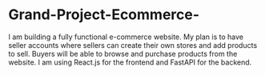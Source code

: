 # Grand-Project-Ecommerce-
I am building a fully functional e-commerce website. My plan is to have seller accounts where sellers can create their own stores and add products to sell. Buyers will be able to browse and purchase products from the website. I am using React.js for the frontend and FastAPI for the backend.
